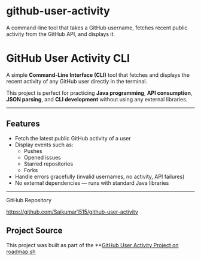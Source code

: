 # github-user-activity
A command-line tool that takes a GitHub username, fetches recent public activity from the GitHub API, and displays it.

# GitHub User Activity CLI

A simple **Command-Line Interface (CLI)** tool that fetches and displays the recent activity of any GitHub user directly in the terminal.  

This project is perfect for practicing **Java programming**, **API consumption**, **JSON parsing**, and **CLI development** without using any external libraries.

---

## Features

- Fetch the latest public GitHub activity of a user
- Display events such as:
  - Pushes
  - Opened issues
  - Starred repositories
  - Forks
- Handle errors gracefully (invalid usernames, no activity, API failures)
- No external dependencies — runs with standard Java libraries

---

GitHub Repository

https://github.com/Saikumar1515/github-user-activity


## Project Source

This project was built as part of the **[GitHub User Activity Project on roadmap.sh](https://roadmap.sh/projects/github-user-activity)
